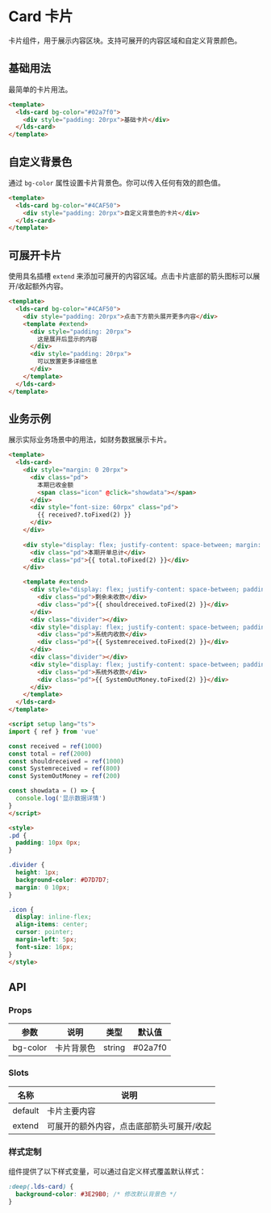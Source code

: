 <frame />

# Card 卡片

卡片组件，用于展示内容区块。支持可展开的内容区域和自定义背景颜色。

## 基础用法

最简单的卡片用法。

```html
<template>
  <lds-card bg-color="#02a7f0">
    <div style="padding: 20rpx">基础卡片</div>
  </lds-card>
</template>
```

## 自定义背景色

通过 `bg-color` 属性设置卡片背景色。你可以传入任何有效的颜色值。

```html
<template>
  <lds-card bg-color="#4CAF50">
    <div style="padding: 20rpx">自定义背景色的卡片</div>
  </lds-card>
</template>
```

## 可展开卡片

使用具名插槽 `extend` 来添加可展开的内容区域。点击卡片底部的箭头图标可以展开/收起额外内容。

```html
<template>
  <lds-card bg-color="#4CAF50">
    <div style="padding: 20rpx">点击下方箭头展开更多内容</div>
    <template #extend>
      <div style="padding: 20rpx">
        这是展开后显示的内容
      </div>
      <div style="padding: 20rpx">
        可以放置更多详细信息
      </div>
    </template>
  </lds-card>
</template>
```

## 业务示例

展示实际业务场景中的用法，如财务数据展示卡片。

```html
<template>
  <lds-card>
    <div style="margin: 0 20rpx">
      <div class="pd">
        本期已收金额
        <span class="icon" @click="showdata"></span>
      </div>
      <div style="font-size: 60rpx" class="pd">
        {{ received?.toFixed(2) }}
      </div>
    </div>
    
    <div style="display: flex; justify-content: space-between; margin: 0 20rpx">
      <div class="pd">本期开单总计</div>
      <div class="pd">{{ total.toFixed(2) }}</div>
    </div>

    <template #extend>
      <div style="display: flex; justify-content: space-between; padding: 0 20rpx">
        <div class="pd">剩余未收款</div>
        <div class="pd">{{ shouldreceived.toFixed(2) }}</div>
      </div>
      <div class="divider"></div>
      <div style="display: flex; justify-content: space-between; padding: 0 20rpx">
        <div class="pd">系统内收款</div>
        <div class="pd">{{ Systemreceived.toFixed(2) }}</div>
      </div>
      <div class="divider"></div>
      <div style="display: flex; justify-content: space-between; padding: 0 20rpx">
        <div class="pd">系统外收款</div>
        <div class="pd">{{ SystemOutMoney.toFixed(2) }}</div>
      </div>
    </template>
  </lds-card>
</template>

<script setup lang="ts">
import { ref } from 'vue'

const received = ref(1000)
const total = ref(2000)
const shouldreceived = ref(1000)
const Systemreceived = ref(800)
const SystemOutMoney = ref(200)

const showdata = () => {
  console.log('显示数据详情')
}
</script>

<style>
.pd {
  padding: 10px 0px;
}

.divider {
  height: 1px;
  background-color: #D7D7D7;
  margin: 0 10px;
}

.icon {
  display: inline-flex;
  align-items: center;
  cursor: pointer;
  margin-left: 5px;
  font-size: 16px;
}
</style>
```

## API

### Props

| 参数 | 说明 | 类型 | 默认值 |
|------|------|------|--------|
| bg-color | 卡片背景色 | string | #02a7f0 |

### Slots

| 名称 | 说明 |
|------|------|
| default | 卡片主要内容 |
| extend | 可展开的额外内容，点击底部箭头可展开/收起 |

### 样式定制

组件提供了以下样式变量，可以通过自定义样式覆盖默认样式：

```css
:deep(.lds-card) {
  background-color: #3E29B0; /* 修改默认背景色 */
}
```
